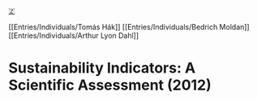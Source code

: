[🇿](zotero://select/library/items/DMGVS8WT)

[[Entries/Individuals/Tomás Hák]] [[Entries/Individuals/Bedrich Moldan]] [[Entries/Individuals/Arthur Lyon Dahl]] 
# Sustainability Indicators: A Scientific Assessment (2012)

